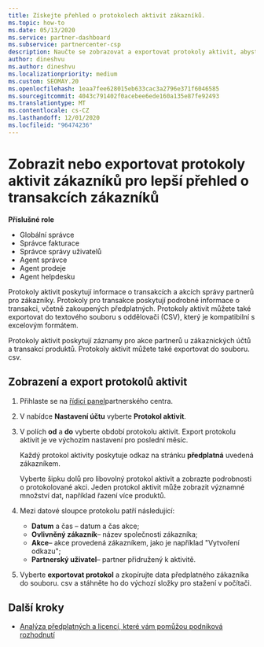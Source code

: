 ```yaml
---
title: Získejte přehled o protokolech aktivit zákazníků.
ms.topic: how-to
ms.date: 05/13/2020
ms.service: partner-dashboard
ms.subservice: partnercenter-csp
description: Naučte se zobrazovat a exportovat protokoly aktivit, abyste získali přehled o transakcích zákaznických účtů a dalších zákaznických aktivitách souvisejících s zákazníky.
author: dineshvu
ms.author: dineshvu
ms.localizationpriority: medium
ms.custom: SEOMAY.20
ms.openlocfilehash: 1eaa7fee628015eb633cac3a2796e371f6046585
ms.sourcegitcommit: 4043c791402f0acebee6ede160a135e87fe92493
ms.translationtype: MT
ms.contentlocale: cs-CZ
ms.lasthandoff: 12/01/2020
ms.locfileid: "96474236"
---
```

# <a name="view-or-export-customer-activity-logs-for-more-insight-into-customer-transactions"></a>Zobrazit nebo exportovat protokoly aktivit zákazníků pro lepší přehled o transakcích zákazníků

**Příslušné role**

- Globální správce
- Správce fakturace
- Správce správy uživatelů
- Agent správce
- Agent prodeje
- Agent helpdesku

Protokoly aktivit poskytují informace o transakcích a akcích správy partnerů pro zákazníky. Protokoly pro transakce poskytují podrobné informace o transakci, včetně zakoupených předplatných. Protokoly aktivit můžete také exportovat do textového souboru s oddělovači (CSV), který je kompatibilní s excelovým formátem.

Protokoly aktivit poskytují záznamy pro akce partnerů u zákaznických účtů a transakcí produktů. Protokoly aktivit můžete také exportovat do souboru. csv.

## <a name="view-and-export-activity-logs"></a>Zobrazení a export protokolů aktivit

1. Přihlaste se na [řídicí panel](https://partner.microsoft.com/dashboard)partnerského centra.

2. V nabídce **Nastavení účtu** vyberte **Protokol aktivit**.

3. V polích **od** a **do** vyberte období protokolu aktivit. Export protokolu aktivit je ve výchozím nastavení pro poslední měsíc.

   Každý protokol aktivity poskytuje odkaz na stránku **předplatná** uvedená zákazníkem.

   Vyberte šipku dolů pro libovolný protokol aktivit a zobrazte podrobnosti o protokolované akci. Jeden protokol aktivit může zobrazit významné množství dat, například řazení více produktů.

4. Mezi datové sloupce protokolu patří následující:
   - **Datum** a čas – datum a čas akce;
   - **Ovlivněný zákazník**– název společnosti zákazníka;
   - **Akce**– akce provedená zákazníkem, jako je například "Vytvoření odkazu";
   - **Partnerský uživatel**– partner přidružený k aktivitě.

5. Vyberte **exportovat protokol** a zkopírujte data předplatného zákazníka do souboru. csv a stáhněte ho do výchozí složky pro stažení v počítači.

## <a name="next-steps"></a>Další kroky

- [Analýza předplatných a licencí, které vám pomůžou podniková rozhodnutí](analyze-subscriptions-licenses.md)
